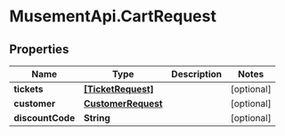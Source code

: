 # MusementApi.CartRequest

## Properties
Name | Type | Description | Notes
------------ | ------------- | ------------- | -------------
**tickets** | [**[TicketRequest]**](TicketRequest.md) |  | [optional] 
**customer** | [**CustomerRequest**](CustomerRequest.md) |  | [optional] 
**discountCode** | **String** |  | [optional] 


